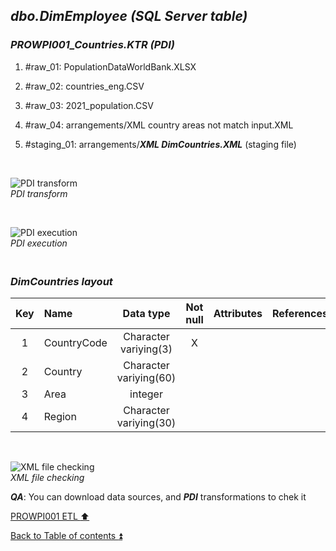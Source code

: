 ## **_dbo.DimEmployee (SQL Server table)_**  

### **_PROWPI001\_Countries.KTR (PDI)_**   
1. #raw_01: PopulationDataWorldBank.XLSX  
2. #raw_02: countries_eng.CSV  
3. #raw_03: 2021_population.CSV  
4. #raw_04: arrangements/XML country areas not match input.XML  
5. #staging_01: arrangements/**_XML DimCountries.XML_** (staging file)  
 
   <p><br></p>  

  ![PDI transform](https://i.imgur.com/2H7IdFy.png)  
  _PDI transform_  

  <p><br></p>  

  ![PDI execution](https://i.imgur.com/5wh3IhK.png)  
  _PDI execution_ 

### **_<p><br>DimCountries layout</p>_**  

  | Key | Name                  | Data type             | Not null | Attributes | References            | Description  | Metadata |
  | :-: | :-------------------- | :-------------------: | :------: | :--------- | :-------------------- | :----------- | :------- |
  | 1   | CountryCode           | Character variying(3) | X        |            |                       | PK           | m001     |  
  | 2   | Country               | Character variying(60)|          |            |                       |              | m002     |
  | 3   | Area                  | integer               |          |            |                       |              | m003     |
  | 4   | Region                | Character variying(30)|          |            |                       |              | m004     |

   <p><br></p>  
 
   ![XML file checking](https://i.imgur.com/ja9Mxa1.png)  
  _XML file checking_

  **_QA_**: You can download data sources, and **_PDI_** transformations to chek it  

[PROWPI001 ETL :arrow_up:](prowpi001_etl.md)  

[Back to Table of contents :arrow_double_up:](../README.md)